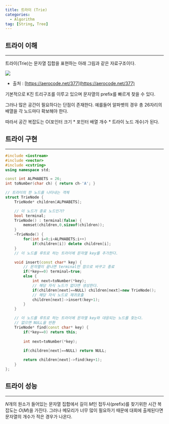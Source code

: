 ```yaml
---
title: 트라이 (Trie)
categories:
  - Algorithm
tag: [String, Tree]
---
```

## 트라이 이해

---

트라이(Trie)는 문자열 집합을 표현하는 아래 그림과 같은 자료구조이다. 

![](https://blog.kakaocdn.net/dn/cdUI8k/btqILMmbnMk/1LaembajZ6NOeV7lZNjfwk/img.png)

- 출처 : [https://aerocode.net/377](https://aerocode.net/377)

기본적으로 K진 트리구조를 이루고 있으며 문자열의 prefix를 빠르게 찾을 수 있다.

그러나 많은 공간이 필요하다는 단점이 존재한다. 예를들어 알파벳의 경우 총 26자리의 배열을 각 노드마다 확보해야 한다.

따라서 공간 복잡도는 O(포인터 크기 * 포인터 배열 개수 * 트라이 노드 개수)가 된다.

## 트라이 구현

---

```cpp
#include <iostream>
#include <vector>
#include <cstring>
using namespace std;

const int ALPHABETS = 26;
int toNumber(char ch) { return ch-'A'; }

// 트라이의 한 노드를 나타내는 객체
struct TrieNode {
    TrieNode* children[ALPHABETS];

    // 이 노드가 종료 노드인가?
    bool terminal;
    TrieNode() : terminal(false) {
        memset(children,0,sizeof(children));
    }
    ~TrieNode() {
        for(int i=0;i<ALPHABETS;i++) 
            if(children[i]) delete children[i];		
    }
	// 이 노드를 루트로 하는 트라이에 문자열 key를 추가한다.

    void insert(const char* key) {
        // 문자열이 끝나면 terminal만 참으로 바꾸고 종료
        if(*key==0) terminal=true;
        else {
            int next=toNumber(*key);
            // 해당 자식 노드가 없다면 생성한다.
            if(children[next]==NULL) children[next]=new TrieNode();
            // 해당 자식 노드로 재귀호출
            children[next]->insert(key+1);
        }
    }

    // 이 노드를 루트로 하는 트라이에 문자열 key와 대응되는 노드를 찾는다.
    // 없으면 NULL을 반환
    TrieNode* find(const char* key) {
        if(*key==0) return this;
        
        int next=toNumber(*key);
        
        if(children[next]==NULL) return NULL;

        return children[next]->find(key+1);
    }
};
```

## 트라이 성능

---

$N$개의 원소가 들어있는 문자열 집합에서 길이 $M$인 접두사(prefix)를 찾기위한 시간 복잡도는 $O(M)$을 가진다. 그러나 메모리가 너무 많이 필요하기 때문에 대회에 출제된다면 문자열의 개수가 적은 경우가 나온다.